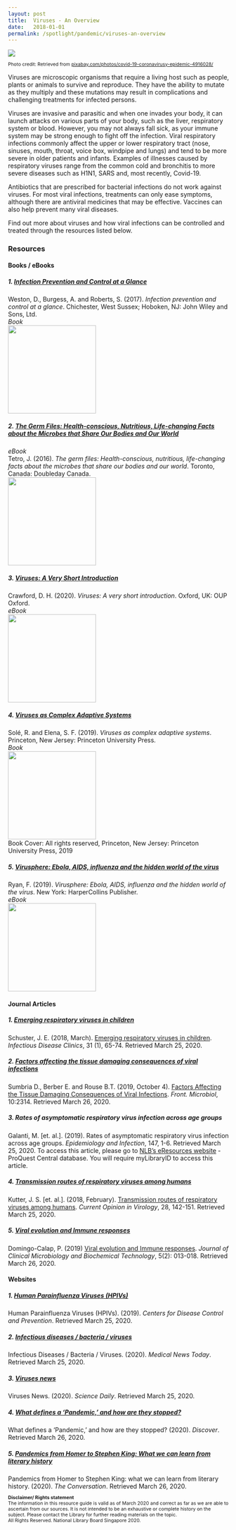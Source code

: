 ```yaml
---
layout: post
title:  Viruses - An Overview 
date:   2018-01-01
permalink: /spotlight/pandemic/viruses-an-overview
---
```

<img src="/images/NL-1-overview.jpg">
<p style="font-size:8pt;">Photo credit: Retrieved from <a href="https://pixabay.com/photos/covid-19-coronavirusy-epidemic-4916028/">pixabay.com/photos/covid-19-coronavirusy-epidemic-4916028/</a></p>
<p>Viruses are microscopic organisms that require a living host such as people, plants or animals to survive and reproduce. They have the ability to mutate as they multiply and these mutations may result in complications and challenging treatments for infected persons.</p>
<p>Viruses are invasive and parasitic and when one invades your body, it can launch attacks on various parts of your body, such as the liver, respiratory system or blood. However, you may not always fall sick, as your immune system may be strong enough to fight off the infection. Viral respiratory infections commonly affect the upper or lower respiratory tract (nose, sinuses, mouth, throat, voice box, windpipe and lungs) and tend to be more severe in older patients and infants. Examples of illnesses caused by respiratory viruses range from the common cold and bronchitis to more severe diseases such as H1N1, SARS and, most recently, Covid-19.</p>
<p>Antibiotics that are prescribed for bacterial infections do not work against viruses. For most viral infections, treatments can only ease symptoms, although there are antiviral medicines that may be effective. Vaccines can also help prevent many viral diseases.</p>
<p>Find out more about viruses and how viral infections can be controlled and treated through the resources listed below.</p>

<h3>Resources</h3>
<h4>Books / eBooks</h4>
<h5>1. <a href="https://eservice.nlb.gov.sg/item_holding.aspx?bid=203111966">Infection Prevention and Control at a Glance</a></h5>
Weston, D., Burgess, A. and Roberts, S. (2017). <i>Infection prevention and control at a glance</i>. Chichester, West Sussex; Hoboken, NJ: John Wiley and Sons, Ltd.<br/>
<i>Book</i><br/> 
<a href="https://eservice.nlb.gov.sg/item_holding.aspx?bid=203111966"><img src="/images/NL-1-infection-prevention.jpg" style="width:200px;"></a>
  
<h5>2. <a href="https://nlb.overdrive.com/media/2335196">The Germ Files: Health-conscious, Nutritious, Life-changing Facts about the Microbes that Share Our Bodies and Our World</a></h5>
<i>eBook</i><br/> 
Tetro, J. (2016). <i>The germ files: Health-conscious, nutritious, life-changing facts about the microbes that share our bodies and our world</i>. Toronto, Canada: Doubleday Canada.<br/>
<a href="https://nlb.overdrive.com/media/2335196"><img src="/images/NL-1-germ-files.jpg" style="width:200px;"></a>
 
<h5>3. <a href="https://nlb.overdrive.com/media/5279702">Viruses: A Very Short Introduction</a></h5>
Crawford, D. H. (2020). <i>Viruses: A very short introduction</i>. Oxford, UK: OUP Oxford.<br/>
<i>eBook</i><br/> 
<a href="https://nlb.overdrive.com/media/5279702"><img src="/images/NL-1-viruses-a-very-short-introduction.jpg" style="width:200px;"></a><br/>

<h5>4. <a href="https://eservice.nlb.gov.sg/item_holding.aspx?bid=203807831">Viruses as Complex Adaptive Systems</a></h5>
Solé, R. and Elena, S. F. (2019). <i>Viruses as complex adaptive systems</i>. Princeton, New Jersey: Princeton University Press.<br/>
<i>Book</i><br/> 
<a href="https://eservice.nlb.gov.sg/item_holding.aspx?bid=203807831"><img src="/images/NL-1-viruses-as-complex-adaptive-systems.jpg" style="width:200px;"></a><br/>
<div style="font-size="8pt">Book Cover: All rights reserved, Princeton, New Jersey: Princeton University Press, 2019 </div>

<h5>5. <a href="https://nlb.overdrive.com/media/4281456">Virusphere: Ebola, AIDS, influenza and the hidden world of the virus</a></h5> 
Ryan, F. (2019). <i>Virusphere: Ebola, AIDS, influenza and the hidden world of the virus</i>. New York: HarperCollins Publisher.<br/>
<i>eBook</i><br/> 
<a href="https://nlb.overdrive.com/media/4281456"><img src="/images/NL-1-virusphere.jpg" style="width:200px;"></a>

<h4>Journal Articles</h4>
<h5>1. <a href="https://www.id.theclinics.com/article/S0891-5520(17)30096-X/fulltext">Emerging respiratory viruses in children</a></h5>
Schuster, J. E. (2018, March). <a href="https://www.id.theclinics.com/article/S0891-5520(17)30096-X/fulltext">Emerging respiratory viruses in children</a>. <i>Infectious Disease Clinics</i>, 31 (1), 65-74. Retrieved March 25, 2020.

<h5>2. <a href="https://doi.org/10.3389/fmicb.2019.02314">Factors affecting the tissue damaging consequences of viral infections</a></h5>
Sumbria D., Berber E. and Rouse B.T. (2019, October 4). <a href="https://doi.org/10.3389/fmicb.2019.02314">Factors Affecting the Tissue Damaging Consequences of Viral Infections</a>. <i>Front. Microbiol</i>, 10:2314. Retrieved March 26, 2020.

<h5>3. Rates of asymptomatic respiratory virus infection across age groups</h5>
Galanti, M. [et. al.]. (2019). Rates of asymptomatic respiratory virus infection across age groups. <i>Epidemiology and Infection</i>, 147, 1-6. Retrieved March 25, 2020. To access this article, please go to <a href="http://eresources.nlb.gov.sg/main/">NLB’s eResources website</a> - ProQuest Central database. You will require myLibraryID to access this article.

<h5>4. <a href="https://www.sciencedirect.com/science/article/pii/S1879625717301773">Transmission routes of respiratory viruses among humans</a></h5>
Kutter, J. S. &#91;et. al.&#93;. (2018, February). <a href="https://www.sciencedirect.com/science/article/pii/S1879625717301773">Transmission routes of respiratory viruses among humans</a>. <i>Current Opinion in Virology</i>, 28, 142-151. Retrieved March 25, 2020. 

<h5>5. <a href="https://doi.org/10.17352/jcmbt.000033">Viral evolution and Immune responses</a></h5>
Domingo-Calap, P. (2019) <a href="https://doi.org/10.17352/jcmbt.000033">Viral evolution and Immune responses</a>. <i>Journal of Clinical Microbiology and Biochemical Technology</i>, 5(2): 013-018. Retrieved March 26, 2020.

<h4>Websites</h4>
<h5>1. <a href="https://www.cdc.gov/parainfluenza/about/index.html">Human Parainfluenza Viruses (HPIVs)</a></h5>
Human Parainfluenza Viruses (HPIVs). (2019). <i>Centers for Disease Control and Prevention</i>. 
Retrieved March 25, 2020.

<h5>2. <a href="https://www.medicalnewstoday.com/categories/infectious_diseases">Infectious diseases / bacteria / viruses</a></h5>
Infectious Diseases / Bacteria / Viruses. (2020). <i>Medical News Today</i>. Retrieved March 25, 2020.

<h5>3. <a href="https://www.sciencedaily.com/news/health_medicine/viruses/">Viruses news</a></h5>
Viruses News. (2020). <i>Science Daily</i>. Retrieved March 25, 2020.

<h5>4. <a href="https://www.discovermagazine.com/health/what-defines-a-pandemic-and-how-are-they-stopped">What defines a ‘Pandemic,’ and how are they stopped?</a></h5>
What defines a ‘Pandemic,’ and how are they stopped? (2020). <i>Discover</i>. Retrieved March 26, 2020. 

<h5>5. <a href="http://theconversation.com/pandemics-from-homer-to-stephen-king-what-we-can-learn-from-literary-history-133572">Pandemics from Homer to Stephen King: What we can learn from literary history</a></h5>
Pandemics from Homer to Stephen King: what we can learn from literary history. (2020). <i>The Conversation</i>. Retrieved March 26, 2020. 

<p style="font-size:8pt;"><b>Disclaimer/ Rights statement</b><br/>
The information in this resource guide is valid as of March 2020 and correct as far as we are able to ascertain from our sources. It is not intended to be an exhaustive or complete history on the subject. Please contact the Library for further reading materials on the topic.<br/>
All Rights Reserved. National Library Board Singapore 2020.<br/></p>


